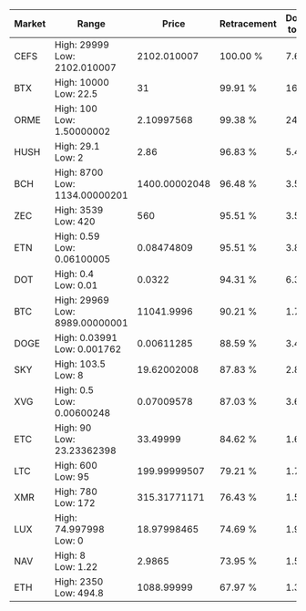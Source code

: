 | Market | Range | Price| Retracement | Doubles to 50% |
| --- | --- | --- | --- | --- |
| CEFS | High: 29999<br />Low: 2102.010007 | 2102.010007 | 100.00 % | 7.64 |
| BTX | High: 10000<br />Low: 22.5 | 31 | 99.91 % | 161.65 |
| ORME | High: 100<br />Low: 1.50000002 | 2.10997568 | 99.38 % | 24.05 |
| HUSH | High: 29.1<br />Low: 2 | 2.86 | 96.83 % | 5.44 |
| BCH | High: 8700<br />Low: 1134.00000201 | 1400.00002048 | 96.48 % | 3.51 |
| ZEC | High: 3539<br />Low: 420 | 560 | 95.51 % | 3.53 |
| ETN | High: 0.59<br />Low: 0.06100005 | 0.08474809 | 95.51 % | 3.84 |
| DOT | High: 0.4<br />Low: 0.01 | 0.0322 | 94.31 % | 6.37 |
| BTC | High: 29969<br />Low: 8989.00000001 | 11041.9996 | 90.21 % | 1.76 |
| DOGE | High: 0.03991<br />Low: 0.001762 | 0.00611285 | 88.59 % | 3.41 |
| SKY | High: 103.5<br />Low: 8 | 19.62002008 | 87.83 % | 2.84 |
| XVG | High: 0.5<br />Low: 0.00600248 | 0.07009578 | 87.03 % | 3.61 |
| ETC | High: 90<br />Low: 23.23362398 | 33.49999 | 84.62 % | 1.69 |
| LTC | High: 600<br />Low: 95 | 199.99999507 | 79.21 % | 1.74 |
| XMR | High: 780<br />Low: 172 | 315.31771171 | 76.43 % | 1.51 |
| LUX | High: 74.997998<br />Low: 0 | 18.97998465 | 74.69 % | 1.98 |
| NAV | High: 8<br />Low: 1.22 | 2.9865 | 73.95 % | 1.54 |
| ETH | High: 2350<br />Low: 494.8 | 1088.99999 | 67.97 % | 1.31 |
